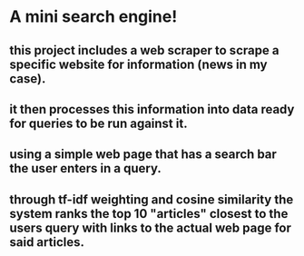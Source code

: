 # A mini search engine!

## this project includes a web scraper to scrape a specific website for information (news in my case).
## it then processes this information into data ready for queries to be run against it.
## using a simple web page that has a search bar the user enters in a query.
## through tf-idf weighting and cosine similarity the system ranks the top 10 "articles" closest to the users query with links to the actual web page for said articles.